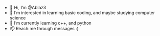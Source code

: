 - 👋 Hi, I’m @Ablaz3
- 👀 I’m interested in learning basic coding, and maybe studying computer science
- 🌱 I’m currently learning c++, and python
- 📫 Reach me through messages :)

<!---
Ablaz3/Ablaz3 is a ✨ special ✨ repository because its `README.md` (this file) appears on your GitHub profile.
You can click the Preview link to take a look at your changes.
--->
